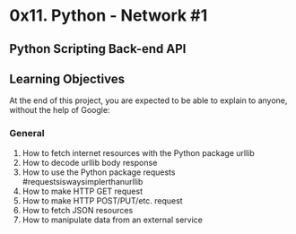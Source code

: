 # 0x11. Python - Network #1
## Python Scripting Back-end API

## Learning Objectives
At the end of this project, you are expected to be able to explain to anyone, without the help of Google:

### General
1. How to fetch internet resources with the Python package urllib
2. How to decode urllib body response
3. How to use the Python package requests #requestsiswaysimplerthanurllib
4. How to make HTTP GET request
5. How to make HTTP POST/PUT/etc. request
6. How to fetch JSON resources
7. How to manipulate data from an external service
